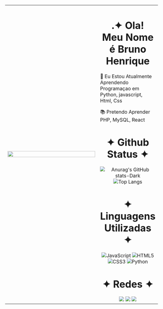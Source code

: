 <table>
  <tr>
        <td style="width: 65% ;">
            <img src="https://steamuserimages-a.akamaihd.net/ugc/2385307813701971650/85E08C26C5F01E81216337F34E29877D444052F4/?imw=5000&imh=5000&ima=fit&impolicy=Letterbox&imcolor=%23000000&letterbox=false" style="width:100%; border: none; height:100% ; object-fit: cover;"/>
        </td>
        <td style="width: 25%; vertical-align: middle;">

<h1 align="center">.✦ Ola! Meu Nome é Bruno Henrique</h1>
<div>
  <p>📖 Eu Estou Atualmente Aprendendo Programaçao em Python, javascript, Html, Css</p>
  <p>📚 Pretendo Aprender PHP, MySQL, React</p>
</div>


<div align="center">
  <h1>✦ Github Status ✦</h1>

  ![Anurag's GitHub stats-Dark](https://github-readme-stats.vercel.app/api?username=BrunoH4ds&show_icons=false&theme=dark#gh-light-mode-only)
  ![Top Langs](https://github-readme-stats.vercel.app/api/top-langs/?username=BrunoH4ds&hide_progress=true&theme=dark)
</div>
<div align="center">
  <h1>✦ Linguagens Utilizadas ✦</h1>
  
![JavaScript](https://img.shields.io/badge/JavaScript-ffffff?style=for-the-badge&logo=javascript&logoColor=black)
![HTML5](https://img.shields.io/badge/HTML5-ffffff?style=for-the-badge&logo=html5&logoColor=black)
![CSS3](https://img.shields.io/badge/CSS3-ffffff?style=for-the-badge&logo=css3&logoColor=black)
![Python](https://img.shields.io/badge/python-ffffff?style=for-the-badge&logo=python&logoColor=black)

</div>
  


<div align="center">
  <h1>✦ Redes ✦</h1>
  <a href="https://www.instagram.com/bruno_h4ds/" target="_blank"><img src="https://img.shields.io/badge/-Instagram-ffffff?style=for-the-badge&logo=instagram&logoColor=black" target="_blank"></a>
  <a href="https://www.linkedin.com/in/bruno-hads/" target="_blank"><img src="https://img.shields.io/badge/-LinkedIn-ffffff?style=for-the-badge&logo=linkedin&logoColor=black" target="_blank"></a>
  <a href="https://github.com/BrunoH4ds" target="_blank"><img src="https://img.shields.io/badge/GitHub-ffffff?style=for-the-badge&logo=github&logoColor=black" target="_blank"></a> 
  
</div>
</table>
